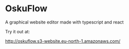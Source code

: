 # OskuFlow

A graphical website editor made with typescript and react

Try it out at:

http://oskuflow.s3-website.eu-north-1.amazonaws.com/
